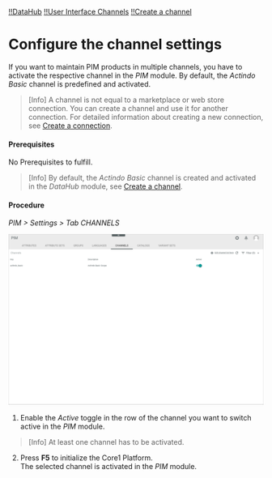 [!!DataHub](DataHub)
[!!User Interface Channels](../UserInterface/03e_Channels.md)
[!!Create a channel](../../DataHub/Integration/04_ManageChannels.md#create-a-channel)


# Configure the channel settings

If you want to maintain PIM products in multiple channels, you have to activate the respective channel in the *PIM* module. By default, the *Actindo Basic* channel is predefined and activated.

> [Info] A channel is not equal to a marketplace or web store connection. You can create a channel and use it for another connection. For detailed information about creating a new connection, see [Create a connection](to_be_completed).

#### Prerequisites

No Prerequisites to fulfill.

> [Info] By default, the *Actindo Basic* channel is created and activated in the *DataHub* module, see [Create a channel](../../DataHub/Integration/04_ManageChannels.md#create-a-channel).

#### Procedure
*PIM > Settings > Tab CHANNELS*

![Channels](../../Assets/Screenshots/PIM/Settings/Channels/Channels.png "[Channels]")

1. Enable the *Active* toggle in the row of the channel you want to switch active in the *PIM* module.

  > [Info] At least one channel has to be activated.

2. Press **F5** to initialize the Core1 Platform.   
  The selected channel is activated in the *PIM* module.
